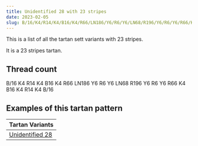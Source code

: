 ```yaml
---
title: Unidentified 28 with 23 stripes
date: 2023-02-05
slug: B/16/K4/R14/K4/B16/K4/R66/LN186/Y6/R6/Y6/LN68/R196/Y6/R6/Y6/R66/K4/B16/K4/R14/K4/B/16
---
```

This is a list of all the tartan sett variants with 23 stripes.

It is a 23 stripes tartan.


## Thread count
B/16 K4 R14 K4 B16 K4 R66 LN186 Y6 R6 Y6 LN68 R196 Y6 R6 Y6 R66 K4 B16 K4 R14 K4 B/16

## Examples of this tartan pattern

| Tartan Variants |
|---------------|
| [Unidentified 28](/variants/b/16/k4/r14/k4/b16/k4/r66/ln186/y6/r6/y6/ln68/r196/y6/r6/y6/r66/k4/b16/k4/r14/k4/b/16-b304080-k000000-lne0e0e0-rc00000-yf0c000)||
